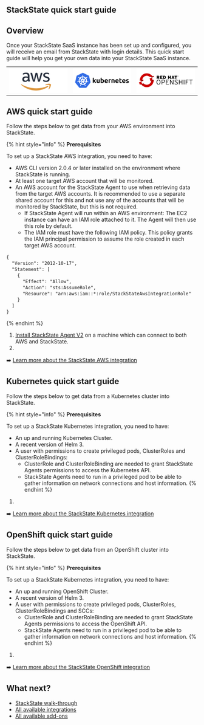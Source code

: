 ## StackState quick start guide

## Overview

Once your StackState SaaS instance has been set up and configured, you will receive an email from StackState with login details. This quick start guide will help you get your own data into your StackState SaaS instance.

|   |   |   |
| - | - | - |
| [![Integratw with AWS](/.gitbook/assets/aws_220.png)](#aws-quick-start-guide)  |  [![Integrate with Kubernetes](/.gitbook/assets/kubernetes_220.png)](#kubernetes-quick-start-guide)  |  [![Integrate with OpenShift](/.gitbook/assets/openshift_220.png)](#openshift-quick-start-guide)  |

## AWS quick start guide

Follow the steps below to get data from your AWS environment into StackState.

{% hint style="info" %}
**Prerequisites**

To set up a StackState AWS integration, you need to have:

* AWS CLI version 2.0.4 or later installed on the environment where StackState is running.
* At least one target AWS account that will be monitored.
* An AWS account for the StackState Agent to use when retrieving data from the target AWS accounts. It is recommended to use a separate shared account for this and not use any of the accounts that will be monitored by StackState, but this is not required.
    * If StackState Agent will run within an AWS environment: The EC2 instance can have an IAM role attached to it. The Agent will then use this role by default.
    * The IAM role must have the following IAM policy. This policy grants the IAM principal permission to assume the role created in each target AWS account.
```
{
  "Version": "2012-10-17",
  "Statement": [
    {
      "Effect": "Allow",
      "Action": "sts:AssumeRole",
      "Resource": "arn:aws:iam::*:role/StackStateAwsIntegrationRole"
    }
  ]
}
```
{% endhint %}

1. [Install StackState Agent V2](/setup/agent/about-stackstate-agent.md#deploy-and-run-stackstate-agent-v2) on a machine which can connect to both AWS and StackState.
2. 

➡️ [Learn more about the StackState AWS integration](/stackpacks/integrations/aws/aws.md)

## Kubernetes quick start guide

Follow the steps below to get data from a Kubernetes cluster into StackState.

{% hint style="info" %}
**Prerequisites**

To set up a StackState Kubernetes integration, you need to have:

* An up and running Kubernetes Cluster.
* A recent version of Helm 3.
* A user with permissions to create privileged pods, ClusterRoles and ClusterRoleBindings:
  * ClusterRole and ClusterRoleBinding are needed to grant StackState Agents permissions to access the Kubernetes API.
  * StackState Agents need to run in a privileged pod to be able to gather information on network connections and host information.
{% endhint %}

1. 

➡️ [Learn more about the StackState Kubernetes integration](/stackpacks/integrations/kubernetes.md)

## OpenShift quick start guide

Follow the steps below to get data from an OpenShift cluster into StackState.

{% hint style="info" %}
**Prerequisites**

To set up a StackState Kubernetes integration, you need to have:

* An up and running OpenShift Cluster.
* A recent version of Helm 3.
* A user with permissions to create privileged pods, ClusterRoles, ClusterRoleBindings and SCCs:
  * ClusterRole and ClusterRoleBinding are needed to grant StackState Agents permissions to access the OpenShift API.
  * StackState Agents need to run in a privileged pod to be able to gather information on network connections and host information.
{% endhint %}

1. 

➡️ [Learn more about the StackState OpenShift integration](/stackpacks/integrations/openshift.md)

## What next?

- [StackState walk-through](/getting_started.md)
- [All available integrations](/stackpacks/integrations/)
- [All available add-ons](/stackpacks/add-ons/)